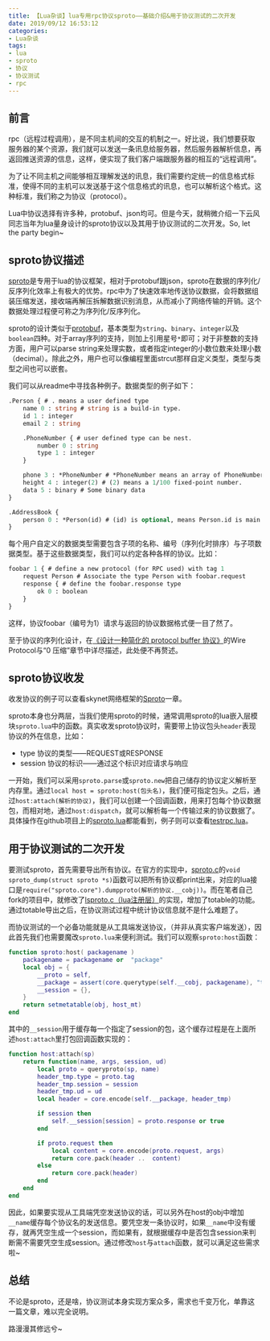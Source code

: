 ```yaml
---
title: 【Lua杂谈】lua专用rpc协议sproto——基础介绍&用于协议测试的二次开发
date: 2019/09/12 16:53:12
categories:
- Lua杂谈
tags:
- lua
- sproto
- 协议
- 协议测试
- rpc
---
```


## 前言

rpc（远程过程调用），是不同主机间的交互的机制之一。好比说，我们想要获取服务器的某个资源，我们就可以发送一条讯息给服务器，然后服务器解析信息，再返回推送资源的信息，这样，便实现了我们客户端跟服务器的相互的“远程调用”。

为了让不同主机之间能够相互理解发送的讯息，我们需要约定统一的信息格式标准，使得不同的主机可以发送基于这个信息格式的讯息，也可以解析这个格式。这种标准，我们称之为协议（protocol）。

Lua中协议选择有许多种，protobuf、json均可。但是今天，就稍微介绍一下云风同志当年为lua量身设计的sproto协议以及其用于协议测试的二次开发。So, let the party begin~

## sproto协议描述

[sproto](https://github.com/cloudwu/sproto)是专用于lua的协议框架，相对于protobuf跟json，sproto在数据的序列化/反序列化效率上有极大的优势。rpc中为了快速效率地传送协议数据，会将数据组装压缩发送，接收端再解压拆解数据识别消息，从而减小了网络传输的开销。这个数据处理过程便可称之为序列化/反序列化。

sproto的设计类似于[protobuf](https://developers.google.com/protocol-buffers/?hl=zh-CN)，基本类型为`string`、`binary`、`integer`以及`boolean`四种。对于array序列的支持，则加上引用星号`*`即可；对于非整数的支持方面，用户可以parse string来处理实数，或者指定integer的小数位数来处理小数（decimal）。除此之外，用户也可以像编程里面strcut那样自定义类型，类型与类型之间也可以嵌套。

我们可以从readme中寻找各种例子。数据类型的例子如下：

<!-- more -->

```protobuf
.Person { # . means a user defined type
    name 0 : string # string is a build-in type.
    id 1 : integer
    email 2 : string

    .PhoneNumber { # user defined type can be nest.
        number 0 : string
        type 1 : integer
    }

    phone 3 : *PhoneNumber # *PhoneNumber means an array of PhoneNumber.
    height 4 : integer(2) # (2) means a 1/100 fixed-point number.
    data 5 : binary # Some binary data
}

.AddressBook {
    person 0 : *Person(id) # (id) is optional, means Person.id is main index.
}

```

每个用户自定义的数据类型需要包含子项的名称、编号（序列化时排序）与子项数据类型。基于这些数据类型，我们可以约定各种各样的协议。比如：

```protobuf
foobar 1 { # define a new protocol (for RPC used) with tag 1
    request Person # Associate the type Person with foobar.request
    response { # define the foobar.response type
        ok 0 : boolean
    }
}
```

这样，协议foobar（编号为1）请求与返回的协议数据格式便一目了然了。

至于协议的序列化设计，在[《设计一种简化的 protocol buffer 协议》](https://blog.codingnow.com/2014/07/ejoyproto.html)的Wire Protocol与“0 压缩”章节中详尽描述，此处便不再赘述。

## sproto协议收发

收发协议的例子可以查看skynet网络框架的[Sproto](https://github.com/cloudwu/skynet/wiki/Sproto)一章。

sproto本身也分两层，当我们使用sproto的时候，通常调用sproto的lua嵌入层模块`sproto.lua`中的函数。真实收发sproto协议时，需要带上协议包头`header`表现协议的外在信息，比如：

- type 协议的类型——REQUEST或RESPONSE
- session 协议的标识——通过这个标识对应请求与响应

一开始，我们可以采用`sproto.parse`或`sproto.new`把自己储存的协议定义解析至内存里。通过`local host = sproto:host(包头名)`，我们便可指定包头。之后，通过`host:attach(解析的协议)`，我们可以创建一个回调函数，用来打包每个协议数据包，而相对地，通过`host:dispatch`，就可以解析每一个传输过来的协议数据了。具体操作在github项目上的[sproto.lua](https://github.com/cloudwu/sproto/blob/master/sproto.lua)都能看到，例子则可以查看[testrpc.lua](https://github.com/cloudwu/sproto/blob/master/testrpc.lua)。

## 用于协议测试的二次开发

要测试sproto，首先需要导出所有协议。在官方的实现中，[sproto.c](https://github.com/cloudwu/sproto/blob/master/sproto.c)的`void sproto_dump(struct sproto *s)`函数可以把所有协议都print出来，对应的lua接口是`require("sproto.core").dumpproto(解析的协议.__cobj))`。而在笔者自己fork的项目中，就修改了[lsproto.c（lua注册层）](https://github.com/utmhikari/sproto/blob/master/lsproto.c)的实现，增加了totable的功能。通过totable导出之后，在协议测试过程中统计协议信息就不是什么难题了。

而协议测试的一个必备功能就是从工具端发送协议，（并非从真实客户端发送），因此首先我们也需要魔改`sproto.lua`来便利测试。我们可以观察`sproto:host`函数：

```lua
function sproto:host( packagename )
    packagename = packagename or  "package"
    local obj = {
        __proto = self,
        __package = assert(core.querytype(self.__cobj, packagename), "type package not found"),
        __session = {},
    }
    return setmetatable(obj, host_mt)
end
```

其中的`__session`用于缓存每一个指定了session的包，这个缓存过程是在上面所述`host:attach`里打包回调函数实现的：

```lua
function host:attach(sp)
    return function(name, args, session, ud)
        local proto = queryproto(sp, name)
        header_tmp.type = proto.tag
        header_tmp.session = session
        header_tmp.ud = ud
        local header = core.encode(self.__package, header_tmp)

        if session then
            self.__session[session] = proto.response or true
        end

        if proto.request then
            local content = core.encode(proto.request, args)
            return core.pack(header ..  content)
        else
            return core.pack(header)
        end
    end
end
```

因此，如果要实现从工具端凭空发送协议的话，可以另外在host的obj中增加`__name`缓存每个协议名的发送信息。要凭空发一条协议时，如果`__name`中没有缓存，就再凭空生成一个session，而如果有，就根据缓存中是否包含session来判断需不需要凭空生成session。通过修改`host`与`attach`函数，就可以满足这些需求啦~

## 总结

不论是sproto，还是啥，协议测试本身实现方案众多，需求也千变万化，单靠这一篇文章，难以完全说明。

路漫漫其修远兮~
